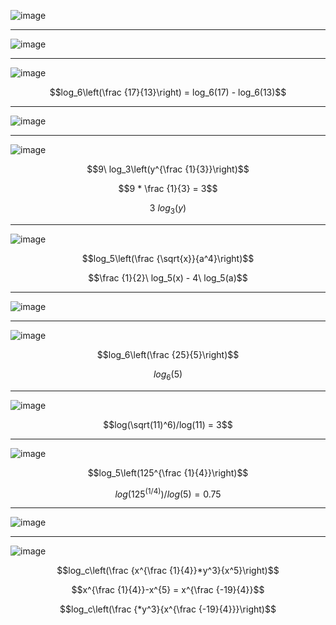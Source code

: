 
![image](https://github.com/user-attachments/assets/dfefa570-b2ce-4b53-bef7-cbd8910efb90)

***

![image](https://github.com/user-attachments/assets/870b36b4-f628-4bfb-b31e-ba8e2880be31)

***

![image](https://github.com/user-attachments/assets/874f1a88-5941-4511-a77d-2ce8125cca17)

$$log_6\left(\frac {17}{13}\right) = log_6(17) - log_6(13)$$

***

![image](https://github.com/user-attachments/assets/3d01e8cf-b1c4-4300-b36c-37f17db8a613)

***

![image](https://github.com/user-attachments/assets/5886d171-b6fa-4ca6-9656-4362763a2b92)

$$9\ log_3\left(y^{\frac {1}{3}}\right)$$

$$9 * \frac {1}{3} = 3$$

$$3\ log_3(y)$$


***

![image](https://github.com/user-attachments/assets/e6b446a8-caa2-4516-ba85-7ca59c37947f)


$$log_5\left(\frac {\sqrt{x}}{a^4}\right)$$

$$\frac {1}{2}\ log_5(x) - 4\ log_5(a)$$

***

![image](https://github.com/user-attachments/assets/35228c56-cd6b-4d0e-abcd-45656c613618)

***

![image](https://github.com/user-attachments/assets/31a1e40f-0cd4-4442-b046-f04c8d24b0c9)

$$log_6\left(\frac {25}{5}\right)$$

$$log_6(5)$$

***

![image](https://github.com/user-attachments/assets/d73277f1-93ac-4851-97b4-84c869e7c0cc)

$$log(\sqrt(11)^6)/log(11) = 3$$

***

![image](https://github.com/user-attachments/assets/eea4f1c1-64c4-4bb7-bec6-538940e3e261)

$$log_5\left(125^{\frac {1}{4}}\right)$$

$$log(125^(1/4))/log(5) = 0.75$$

***

![image](https://github.com/user-attachments/assets/1fc136d1-8e57-4819-8e3e-f04ebfc024a6)

***

![image](https://github.com/user-attachments/assets/f5f1cfb8-ae02-467d-a57e-a7770432d0b3)

$$log_c\left(\frac {x^{\frac {1}{4}}*y^3}{x^5}\right)$$

$$x^{\frac {1}{4}}-x^{5} = x^{\frac {-19}{4}}$$

$$log_c\left(\frac {*y^3}{x^{\frac {-19}{4}}}\right)$$

